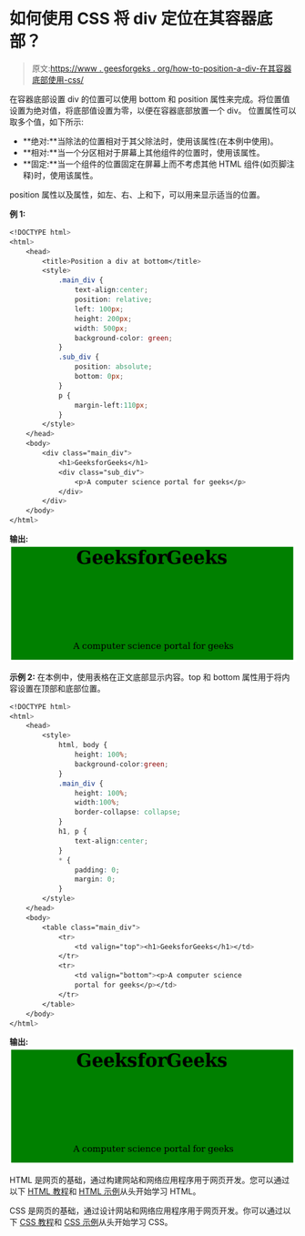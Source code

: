 # 如何使用 CSS 将 div 定位在其容器底部？

> 原文:[https://www . geesforgeks . org/how-to-position-a-div-在其容器底部使用-css/](https://www.geeksforgeeks.org/how-to-position-a-div-at-the-bottom-of-its-container-using-css/)

在容器底部设置 div 的位置可以使用 bottom 和 position 属性来完成。将位置值设置为绝对值，将底部值设置为零，以便在容器底部放置一个 div。
位置属性可以取多个值，如下所示:

*   **绝对:**当除法的位置相对于其父除法时，使用该属性(在本例中使用)。
*   **相对:**当一个分区相对于屏幕上其他组件的位置时，使用该属性。
*   **固定:**当一个组件的位置固定在屏幕上而不考虑其他 HTML 组件(如页脚注释)时，使用该属性。

position 属性以及属性，如左、右、上和下，可以用来显示适当的位置。

**例 1:**

```css
<!DOCTYPE html>
<html>
    <head>
        <title>Position a div at bottom</title>
        <style>
            .main_div {
                text-align:center;
                position: relative;
                left: 100px;
                height: 200px;
                width: 500px;
                background-color: green; 
            }
            .sub_div {
                position: absolute;
                bottom: 0px;
            }
            p {
                margin-left:110px;
            }
        </style>
    </head>
    <body>
        <div class="main_div">
            <h1>GeeksforGeeks</h1>
            <div class="sub_div"> 
                <p>A computer science portal for geeks</p>
            </div>
        </div>
    </body>    
</html>               
```

**输出:**
![position bottom](img/03f200c1b7f88f55c826f88d9151fa40.png)

**示例 2:** 在本例中，使用表格在正文底部显示内容。top 和 bottom 属性用于将内容设置在顶部和底部位置。

```css
<!DOCTYPE html>
<html>
    <head>
        <style>
            html, body {
                height: 100%;
                background-color:green;
            }
            .main_div {
                height: 100%;
                width:100%;
                border-collapse: collapse;
            }
            h1, p {
                text-align:center;
            }
            * {
                padding: 0;
                margin: 0;
            }
        </style>
    </head>
    <body>
        <table class="main_div">
            <tr>
                <td valign="top"><h1>GeeksforGeeks</h1></td>
            </tr>
            <tr>
                <td valign="bottom"><p>A computer science 
                portal for geeks</p></td>
            </tr>
        </table>
    </body>
</html>
```

**输出:**
![position bottom](img/03f200c1b7f88f55c826f88d9151fa40.png)

HTML 是网页的基础，通过构建网站和网络应用程序用于网页开发。您可以通过以下 [HTML 教程](https://www.geeksforgeeks.org/html-tutorials/)和 [HTML 示例](https://www.geeksforgeeks.org/html-examples/)从头开始学习 HTML。

CSS 是网页的基础，通过设计网站和网络应用程序用于网页开发。你可以通过以下 [CSS 教程](https://www.geeksforgeeks.org/css-tutorials/)和 [CSS 示例](https://www.geeksforgeeks.org/css-examples/)从头开始学习 CSS。